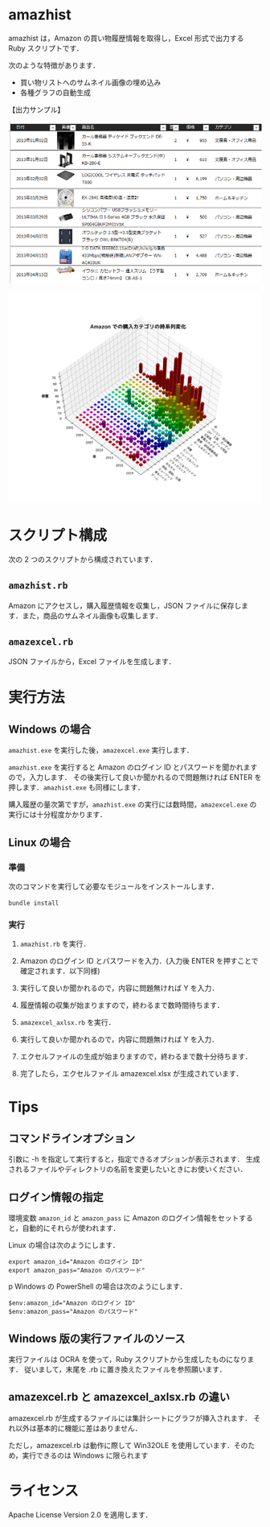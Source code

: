 # amazhist

amazhist は，Amazon の買い物履歴情報を取得し，Excel 形式で出力する Ruby スクリプトです．

次のような特徴があります．

- 買い物リストへのサムネイル画像の埋め込み
- 各種グラフの自動生成

【出力サンプル】

![出力サンプル1](sample1.png)

![出力サンプル2](sample2.png)

# スクリプト構成

次の 2 つのスクリプトから構成されています．

## `amazhist.rb`

Amazon にアクセスし，購入履歴情報を収集し，JSON ファイルに保存します．また，商品のサムネイル画像も収集します．

## `amazexcel.rb`

JSON ファイルから，Excel ファイルを生成します．

# 実行方法

## Windows の場合

`amazhist.exe` を実行した後，`amazexcel.exe` 実行します．

`amazhist.exe` を実行すると Amazon のログイン ID とパスワードを聞かれますので，入力します．
その後実行して良いか聞かれるので問題無ければ ENTER を押します．`amazhist.exe` も同様にします．

購入履歴の量次第ですが，`amazhist.exe` の実行には数時間，`amazexcel.exe` の実行には十分程度かかります．

## Linux の場合

### 準備

次のコマンドを実行して必要なモジュールをインストールします．

`bundle install`

### 実行

1. `amazhist.rb` を実行．

2. Amazon のログイン ID とパスワードを入力．(入力後 ENTER を押すことで確定されます．以下同様)

3. 実行して良いか聞かれるので，内容に問題無ければ Y を入力．

4. 履歴情報の収集が始まりますので，終わるまで数時間待ちます．

5. `amazexcel_axlsx.rb` を実行．

6. 実行して良いか聞かれるので，内容に問題無ければ Y を入力．

7. エクセルファイルの生成が始まりますので，終わるまで数十分待ちます．

8. 完了したら，エクセルファイル amazexcel.xlsx が生成されています．

# Tips

## コマンドラインオプション

引数に -h を指定して実行すると，指定できるオプションが表示されます．
生成されるファイルやディレクトリの名前を変更したいときにお使いください．

## ログイン情報の指定

環境変数 `amazon_id` と `amazon_pass` に Amazon のログイン情報をセットすると，自動的にそれらが使われます．

Linux の場合は次のようにします．

    export amazon_id="Amazon のログイン ID"
    export amazon_pass="Amazon のパスワード"
p
Windows の PowerShell の場合は次のようにします．

    $env:amazon_id="Amazon のログイン ID"
    $env:amazon_pass="Amazon のパスワード"

## Windows 版の実行ファイルのソース

実行ファイルは OCRA を使って，Ruby スクリプトから生成したものになります．
従いまして，末尾を .rb に置き換えたファイルを参照願います．

## amazexcel.rb と amazexcel_axlsx.rb の違い

amazexcel.rb が生成するファイルには集計シートにグラフが挿入されます．
それ以外は基本的に機能に差はありません．

ただし，amazexcel.rb は動作に際して Win32OLE を使用しています．そのため，実行できるのは Windows に限られます

# ライセンス

Apache License Version 2.0 を適用します．

